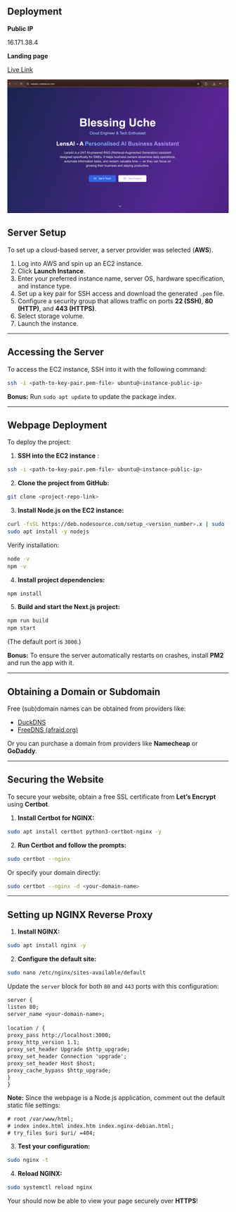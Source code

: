 ## **Deployment**
**Public IP**

16.171.38.4

**Landing page**

[Live Link](https://adadev.crabdance.com)


![Landing page Screenshot](Altschool.png)


## **Server Setup**

To set up a cloud-based server, a server provider was selected (**AWS**).

1. Log into AWS and spin up an EC2 instance.
2. Click **Launch Instance**.
3. Enter your preferred instance name, server OS, hardware specification, and instance type.
4. Set up a key pair for SSH access and download the generated `.pem` file.
5. Configure a security group that allows traffic on ports **22 (SSH)**, **80 (HTTP)**, and **443 (HTTPS)**.
6. Select storage volume.
7. Launch the instance.

---

## **Accessing the Server**

To access the EC2 instance, SSH into it with the following command:

```bash
ssh -i <path-to-key-pair.pem-file> ubuntu@<instance-public-ip>
```

**Bonus:** Run `sudo apt update` to update the package index.

---

## **Webpage Deployment**

To deploy the project:

1. **SSH into the EC2 instance** :

```bash
ssh -i <path-to-key-pair.pem-file> ubuntu@<instance-public-ip>
```

2. **Clone the project from GitHub:**

```bash
git clone <project-repo-link>
```

3. **Install Node.js on the EC2 instance:**

```bash
curl -fsSL https://deb.nodesource.com/setup_<version_number>.x | sudo -E bash -
sudo apt install -y nodejs
```

Verify installation:

```bash
node -v
npm -v
```

4. **Install project dependencies:**

```bash
npm install
```

5. **Build and start the Next.js project:**

```bash
npm run build
npm start
```

(The default port is `3000`.)

**Bonus:** To ensure the server automatically restarts on crashes, install **PM2** and run the app with it.

---

## **Obtaining a Domain or Subdomain**

Free (sub)domain names can be obtained from providers like:
- [DuckDNS](https://www.duckdns.org)
- [FreeDNS (afraid.org)](https://freedns.afraid.org)

Or you can purchase a domain from providers like **Namecheap** or **GoDaddy**.

---

##  **Securing the Website**

To secure your website, obtain a free SSL certificate from **Let’s Encrypt** using **Certbot**.

1. **Install Certbot for NGINX:**

```bash
sudo apt install certbot python3-certbot-nginx -y
```

2. **Run Certbot and follow the prompts:**

```bash
sudo certbot --nginx
```

Or specify your domain directly:

```bash
sudo certbot --nginx -d <your-domain-name>
```

---

## **Setting up NGINX Reverse Proxy**

1. **Install NGINX:**

```bash
sudo apt install nginx -y
```

2. **Configure the default site:**

```bash
sudo nano /etc/nginx/sites-available/default
```

Update the `server` block for both `80` and `443` ports with this configuration:

```nginx
server {
listen 80;
server_name <your-domain-name>;

location / {
proxy_pass http://localhost:3000;
proxy_http_version 1.1;
proxy_set_header Upgrade $http_upgrade;
proxy_set_header Connection 'upgrade';
proxy_set_header Host $host;
proxy_cache_bypass $http_upgrade;
}
}
```

**Note:** Since the webpage is a Node.js application, comment out the default static file settings:

```nginx
# root /var/www/html;
# index index.html index.htm index.nginx-debian.html;
# try_files $uri $uri/ =404;
```

3. **Test your configuration:**

```bash
sudo nginx -t
```

4. **Reload NGINX:**

```bash
sudo systemctl reload nginx
```

Your should now be able to view your page securely over **HTTPS**!